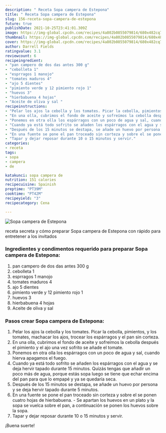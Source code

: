 ```yaml
---
description: " Receta Sopa campera de Estepona"
title: " Receta Sopa campera de Estepona"
slug: 156-receta-sopa-campera-de-estepona
future: true
publishDate: 2021-10-25T23:41:01.309Z
image: https://img-global.cpcdn.com/recipes/4a802b0855079814/680x482cq70/sopa-campera-de-estepona-foto-principal.jpg
thumbnail: https://img-global.cpcdn.com/recipes/4a802b0855079814/680x482cq70/sopa-campera-de-estepona-foto-principal.jpg
cover: https://img-global.cpcdn.com/recipes/4a802b0855079814/680x482cq70/sopa-campera-de-estepona-foto-principal.jpg
author: Darrell Fields
ratingvalue: 3.1
reviewcount: 6
recipeingredient:
- "pan campero de dos das antes 300 g"
- "cebolleta 1"
- "esprragos 1 manojo"
- "tomates maduros 4"
- "ajo 5 dientes"
- "pimiento verde y 12 pimiento rojo 1"
- "huevos 3"
- "hierbabuena 4 hojas"
- "Aceite de oliva y sal "
recipeinstructions:
- "Pelar los ajos la cebolla y los tomates. Picar la cebolla, pimientos, y los tomates, machacar los ajos, trocear los espárragos y el pan sin corteza."
- "En una olla, cubrimos el fondo de aceite y sofreímos la cebolla después el pimiento y el ajo una vez sofrito se añade el tomate."
- "Ponemos en otra olla los espárragos con un poco de agua y sal, cuando hierva apagamos el fuego."
- "Cuando ya está todo sofrito se añaden los espárragos con el agua y se deja hervir tapado durante 15 minutos. Quizás tengas que añadir un poco más de agua, porque estás sopa luego se tiene que echar encima del pan para que lo empapé y ya se quedaría seca."
- "Después de los 15 minutos se destapa, se añade un huevo por persona y se deja hervir tapado durante 5 minutos."
- "En una fuente se pone el pan troceado sin corteza y sobre el se ponen cuatro hojas de hierbabuena.  Se apartan los huevos en un plato y la sopa se vuelca sobre el pan, a continuación se ponen los huevos sobre la sopa."
- "Tapar y dejar reposar durante 10 o 15 minutos y servir."
categories:
- receta
tags:
- sopa
- campera
- de

katakunci: sopa campera de 
nutrition: 151 calories
recipecuisine: Spainish
preptime: "PT39M"
cooktime: "PT42M"
recipeyield: "3"
recipecategory: Cena

---
```



![Sopa campera de Estepona](https://img-global.cpcdn.com/recipes/4a802b0855079814/680x482cq70/sopa-campera-de-estepona-foto-principal.jpg)

receta secreta y cómo preparar Sopa campera de Estepona con rápido para entretener a los invitados

<!--inarticleads1-->

### Ingredientes y condimentos requerido para preparar Sopa campera de Estepona:

1. pan campero de dos das antes 300 g
1. cebolleta 1
1. esprragos 1 manojo
1. tomates maduros 4
1. ajo 5 dientes
1. pimiento verde y 12 pimiento rojo 1
1. huevos 3
1. hierbabuena 4 hojas
1. Aceite de oliva y sal 



<!--inarticleads2-->

### Pasos crear Sopa campera de Estepona:

1. Pelar los ajos la cebolla y los tomates. Picar la cebolla, pimientos, y los tomates, machacar los ajos, trocear los espárragos y el pan sin corteza.
1. En una olla, cubrimos el fondo de aceite y sofreímos la cebolla después el pimiento y el ajo una vez sofrito se añade el tomate.
1. Ponemos en otra olla los espárragos con un poco de agua y sal, cuando hierva apagamos el fuego.
1. Cuando ya está todo sofrito se añaden los espárragos con el agua y se deja hervir tapado durante 15 minutos. Quizás tengas que añadir un poco más de agua, porque estás sopa luego se tiene que echar encima del pan para que lo empapé y ya se quedaría seca.
1. Después de los 15 minutos se destapa, se añade un huevo por persona y se deja hervir tapado durante 5 minutos.
1. En una fuente se pone el pan troceado sin corteza y sobre el se ponen cuatro hojas de hierbabuena.  - Se apartan los huevos en un plato y la sopa se vuelca sobre el pan, a continuación se ponen los huevos sobre la sopa.
1. Tapar y dejar reposar durante 10 o 15 minutos y servir.



¡Buena suerte!

